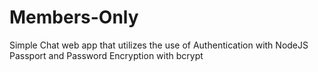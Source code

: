 # Members-Only
Simple Chat web app that utilizes the use of Authentication with NodeJS Passport and Password Encryption with bcrypt
